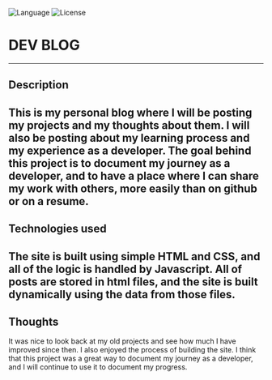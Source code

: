 
![Language](https://img.shields.io/badge/Language-Js-yellow)
![License](https://img.shields.io/badge/Licence-MIT-brightgreen)

# DEV BLOG  
--------------------------
## Description
This is my personal blog where I will be posting my projects and my thoughts about them. I will also be posting about my learning process and my experience as a developer. The goal behind this project is to document my journey as a developer, and to have a place where I can share my work with others, more easily than on github or on a resume.
--------------------------
## Technologies used
The site is built using simple HTML and CSS, and all of the logic is handled by Javascript. All of posts are stored in html files, and the site is built dynamically using the data from those files. 
--------------------------
## Thoughts
It was nice to look back at my old projects and see how much I have improved since then. I also enjoyed the process of building the site. I think that this project was a great way to document my journey as a developer, and I will continue to use it to document my progress.